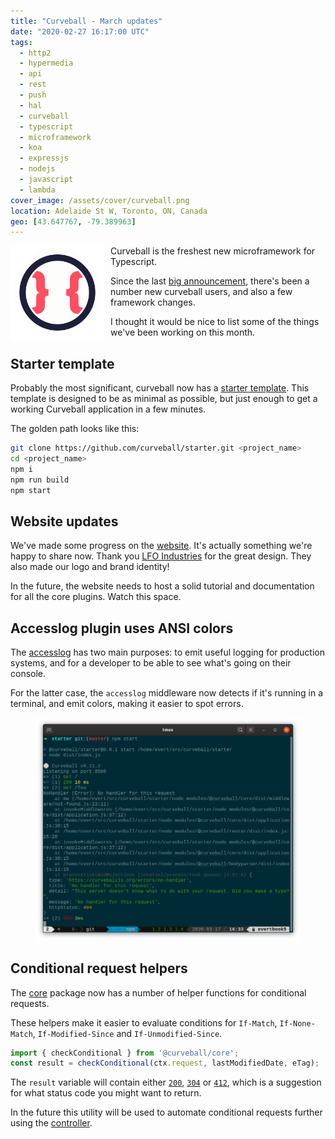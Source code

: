 ```yaml
---
title: "Curveball - March updates"
date: "2020-02-27 16:17:00 UTC"
tags:
  - http2
  - hypermedia
  - api
  - rest
  - push
  - hal
  - curveball
  - typescript
  - microframework
  - koa
  - expressjs
  - nodejs
  - javascript
  - lambda
cover_image: /assets/cover/curveball.png
location: Adelaide St W, Toronto, ON, Canada
geo: [43.647767, -79.389963]
---
```


<a href="https://github.com/curveball">
  <img src="/assets/img/curveball.svg" style="float: left; padding: 0 10px 10px 0" alt="Curveball" width="150px" />
</a>

Curveball is the freshest new microframework for Typescript.

Since the last [big announcement][1], there's been a number new curveball
users, and also a few framework changes.

I thought it would be nice to list some of the things we've been working on
this month.

Starter template
----------------

Probably the most significant, curveball now has a [starter template][10].
This template is designed to be as minimal as possible, but just enough to
get a working Curveball application in a few minutes.

The golden path looks like this:

```sh
git clone https://github.com/curveball/starter.git <project_name>
cd <project_name>
npm i
npm run build
npm start
```


Website updates
---------------

We've made some progress on the [website][2]. It's actually something we're
happy to share now. Thank you [LFO Industries][3] for the great design. They
also made our logo and brand identity!

In the future, the website needs to host a solid tutorial and documentation
for all the core plugins. Watch this space.

Accesslog plugin uses ANSI colors
---------------------------------

The [accesslog][4] has two main purposes: to emit useful logging for production
systems, and for a developer to be able to see what's going on their console.

For the latter case, the `accesslog` middleware now detects if it's running in
a terminal, and emit colors, making it easier to spot errors.

<figure>
  <img src="https://raw.githubusercontent.com/curveball/accesslog/master/screenshots/v0.2.0.png" alt="Accesslog screenshot" />
</figure>


Conditional request helpers
---------------------------

The [core][5] package now has a number of helper functions for conditional
requests.

These helpers make it easier to evaluate conditions for `If-Match`,
`If-None-Match`, `If-Modified-Since` and `If-Unmodified-Since`.

```typescript
import { checkConditional } from '@curveball/core';
const result = checkConditional(ctx.request, lastModifiedDate, eTag);
```

The `result` variable will contain either [`200`][6], [`304`][7] or [`412`][8],
which is a suggestion for what status code you might want to return.

In the future this utility will be used to automate conditional requests
further using the [controller][9].


[1]: https://evertpot.com/curveball-typescript-framework-update/
[2]: https://curveballjs.org/
[3]: https://www.lfo-industries.com/
[4]: https://github.com/curveball/accesslog
[5]: https://github.com/curveball/core
[6]: https://evertpot.com/http/200-ok "200 OK"
[7]: https://evertpot.com/http/304-not-modified "304 Not Modified"
[8]: https://evertpot.com/http/412-precondition-failed "412 Precondition Failed"
[9]: https://github.com/curveball/controller
[10]: https://github.com/curveball/starter

